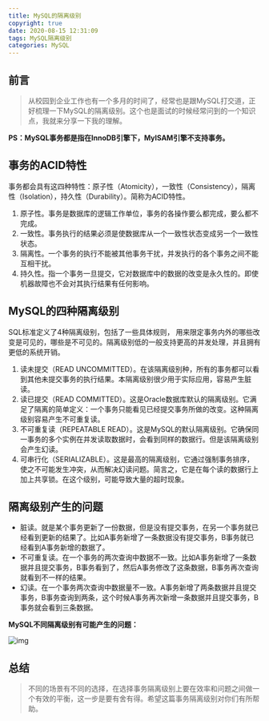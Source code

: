 ```yaml
---
title: MySQL的隔离级别
copyright: true
date: 2020-08-15 12:31:09
tags: MySQL隔离级别
categories: MySQL
---
```


## 前言

> 从校园到企业工作也有一个多月的时间了，经常也是跟MySQL打交道，正好梳理一下MySQL的隔离级别。这个也是面试的时候经常问到的一个知识点，我就来分享一下我的理解。

**PS：MySQL事务都是指在InnoDB引擎下，MyISAM引擎不支持事务。**

<!--more-->

## 事务的ACID特性

事务都会具有这四种特性：原子性（Atomicity），一致性（Consistency），隔离性（Isolation），持久性（Durability）。简称为ACID特性。

1. 原子性。事务是数据库的逻辑工作单位，事务的各操作要么都完成，要么都不完成。
2. 一致性。事务执行的结果必须是使数据库从一个一致性状态变成另一个一致性状态。
3. 隔离性。一个事务的执行不能被其他事务干扰，并发执行的各个事务之间不能互相干扰。
4. 持久性。指一个事务一旦提交，它对数据库中的数据的改变是永久性的。即使机器故障也不会对其执行结果有任何影响。

## MySQL的四种隔离级别

SQL标准定义了4种隔离级别，包括了一些具体规则， 用来限定事务内外的哪些改变是可见的，哪些是不可见的。隔离级别低的一般支持更高的并发处理，并且拥有更低的系统开销。

1. 读未提交（READ UNCOMMITTED）。在该隔离级别种，所有的事务都可以看到其他未提交事务的执行结果。本隔离级别很少用于实际应用，容易产生脏读。
2. 读已提交（READ COMMITTED）。这是Oracle数据库默认的隔离级别。它满足了隔离的简单定义：一个事务只能看见已经提交事务所做的改变。这种隔离级别容易产生不可重复读。
3. 不可重复读（REPEATABLE READ）。这是MySQL的默认隔离级别。它确保同一事务的多个实例在并发读取数据时，会看到同样的数据行。但是该隔离级别会产生幻读。
4. 可串行化（SERIALIZABLE）。这是最高的隔离级别，它通过强制事务排序，使之不可能发生冲突，从而解决幻读问题。简言之，它是在每个读的数据行上加上共享锁。在这个级别，可能导致大量的超时现象。

## 隔离级别产生的问题

- 脏读。就是某个事务更新了一份数据，但是没有提交事务，在另一个事务就已经看到更新的结果了。比如A事务新增了一条数据没有提交事务，B事务就已经看到A事务新增的数据了。
- 不可重复读。在一个事务的两次查询中数据不一致。比如A事务新增了一条数据并且提交事务，B事务看到了，然后A事务修改了这条数据，B事务再次查询就看到不一样的结果。
- 幻读。在一个事务两次查询中数据量不一致。A事务新增了两条数据并且提交事务，B事务查询到两条，这个时候A事务再次新增一条数据并且提交事务，B事务就会看到三条数据。

**MySQL不同隔离级别有可能产生的问题：**

![img](https://pic1.zhimg.com/80/v2-2b657f1362149d0572a2a0730ecc0aa8_720w.jpg)

## 总结

> 不同的场景有不同的选择，在选择事务隔离级别上要在效率和问题之间做一个有效的平衡，这一步是要有舍有得。希望这篇事务隔离级别对你们有所帮助。